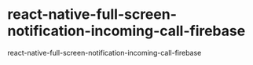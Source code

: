 # react-native-full-screen-notification-incoming-call-firebase
 react-native-full-screen-notification-incoming-call-firebase
